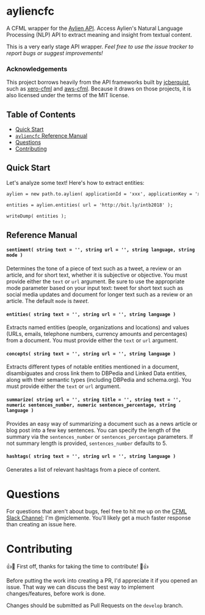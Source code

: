 # ayliencfc
A CFML wrapper for the [Aylien API](http://docs.aylien.com/textapi/#getting-started).
Access Aylien's Natural Language Processing (NLP) API to extract meaning and insight from textual content.

This is a very early stage API wrapper. *Feel free to use the issue tracker to report bugs or suggest improvements!*

### Acknowledgements

This project borrows heavily from the API frameworks built by [jcberquist](https://github.com/jcberquist), such as [xero-cfml](https://github.com/jcberquist/xero-cfml) and [aws-cfml](https://github.com/jcberquist/aws-cfml). Because it draws on those projects, it is also licensed under the terms of the MIT license.

## Table of Contents

- [Quick Start](#quick-start)
- [`ayliencfc` Reference Manual](#reference-manual)
- [Questions](#questions)
- [Contributing](#contributing)

## Quick Start
Let's analyze some text! Here's how to extract entities:

```cfc
aylien = new path.to.aylien( applicationId = 'xxx', applicationKey = 'xxx' );

entities = aylien.entities( url = 'http://bit.ly/intb2018' );

writeDump( entities );
```

## Reference Manual

#### `sentiment( string text = '', string url = '', string language, string mode )`
Determines the tone of a piece of text such as a tweet, a review or an article, and for short text, whether it is subjective or objective. You must provide either the `text` or `url` argument. Be sure to use the appropriate mode parameter based on your input text: tweet for short text such as social media updates and document for longer text such as a review or an article. The default `mode` is _tweet_.

#### `entities( string text = '', string url = '', string language )`
Extracts named entities (people, organizations and locations) and values (URLs, emails, telephone numbers, currency amounts and percentages) from a document. You must provide either the `text` or `url` argument.

#### `concepts( string text = '', string url = '', string language )`
Extracts different types of notable entities mentioned in a document, disambiguates and cross link them to DBPedia and Linked Data entities, along with their semantic types (including DBPedia and schema.org). You must provide either the `text` or `url` argument.

#### `summarize( string url = '', string title = '', string text = '', numeric sentences_number, numeric sentences_percentage, string language )`
Provides an easy way of summarizing a document such as a news article or blog post into a few key sentences. You can specify the length of the summary via the `sentences_number` or `sentences_percentage` parameters. If not summary length is provided, `sentences_number` defaults to 5.

#### `hashtags( string text = '', string url = '', string language )`
Generates a list of relevant hashtags from a piece of content.


# Questions
For questions that aren't about bugs, feel free to hit me up on the [CFML Slack Channel](http://cfml-slack.herokuapp.com); I'm @mjclemente. You'll likely get a much faster response than creating an issue here.

# Contributing
:+1::tada: First off, thanks for taking the time to contribute! :tada::+1:

Before putting the work into creating a PR, I'd appreciate it if you opened an issue. That way we can discuss the best way to implement changes/features, before work is done.

Changes should be submitted as Pull Requests on the `develop` branch.
